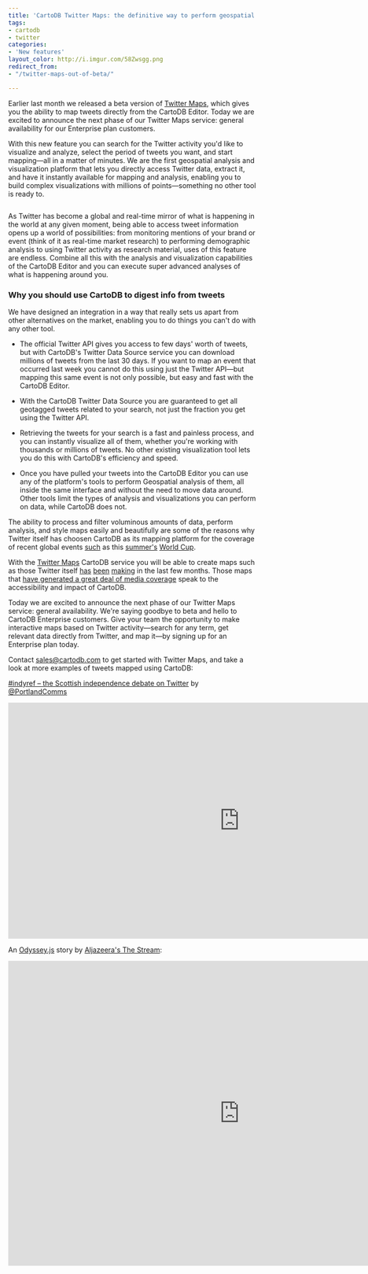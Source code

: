 ```yaml
---
title: 'CartoDB Twitter Maps: the definitive way to perform geospatial analysis and visualization of Twitter activity'
tags:
- cartodb
- twitter
categories:
- 'New features'
layout_color: http://i.imgur.com/58Zwsgg.png
redirect_from:
- "/twitter-maps-out-of-beta/"

---
```


Earlier last month we released a beta version of [Twitter Maps](http://cartodb.com/solutions/twitter-maps), which gives you the ability to map tweets directly from the CartoDB Editor. Today we are excited to announce the next phase of our Twitter Maps service: general availability for our Enterprise plan customers.

With this new feature you can search for the Twitter activity you'd like to visualize and analyze, select the period of tweets you want, and start mapping—all in a matter of minutes. We are the first geospatial analysis and visualization platform that lets you directly access Twitter data, extract it, and have it instantly available for mapping and analysis, enabling you to build complex visualizations with millions of points—something no other tool is ready to.

<div class="wrap"><p class="wrap-border"><img src="http://i.imgur.com/d3GSSYQ.gif" alt=""></p></div>

As Twitter has become a global and real-time mirror of what is happening in the world at any given moment, being able to access tweet information opens up a world of possibilities: from monitoring mentions of your brand or event (think of it as real-time market research) to performing demographic analysis to using Twitter activity as research material, uses of this feature are endless. Combine all this with the analysis and visualization capabilities of the CartoDB Editor and you can execute super advanced analyses of what is happening around you.


### <span id="comparative">Why you should use CartoDB to digest info from tweets</span>

We have designed an integration in a way that really sets us apart from other alternatives on the market, enabling you to do things you can't do with any other tool.

- The official Twitter API gives you access to few days' worth of tweets, but with CartoDB's Twitter Data Source service you can download millions of tweets from the last 30 days. If you want to map an event that occurred last week you cannot do this using just the Twitter API—but mapping this same event is not only possible, but easy and fast with the CartoDB Editor.

- With the CartoDB Twitter Data Source you are guaranteed to get all geotagged tweets related to your search, not just the fraction you get using the Twitter API.

- Retrieving the tweets for your search is a fast and painless process, and you can instantly visualize all of them, whether you're working with thousands or millions of tweets. No other existing visualization tool lets you do this with CartoDB's efficiency and speed. 

- Once you have pulled your tweets into the CartoDB Editor you can use any of the platform's tools to perform Geospatial analysis of them, all inside the same interface and without the need to move data around. Other tools limit the types of analysis and visualizations you can perform on data, while CartoDB does not. 


The ability to process and filter voluminous amounts of data, perform analysis, and style maps easily and beautifully are some of the reasons why Twitter itself has choosen CartoDB as its mapping platform for the coverage of recent global events [such](https://twitter.com/TwitterData/timelines/479032120136851458) as this [summer's](http://cartodb.com/v/worldcup/brazil-croatia/#/2/24.5/-7.0/0) [World Cup](https://blog.twitter.com/2014/seven-worldcup-data-takeaways-so-far).

With the [Twitter Maps](http://cartodb.com/solutions/twitter-maps) CartoDB service you will be able to create maps such as those Twitter itself [has](http://cartodb.com/v/worldcup/brazil-croatia/#/2/24.5/-7.0/0) [been](https://cartodb.com/gallery/twitter-sunrise/) [making](https://cartodb.com/gallery/twitter-india-elections/) in the last few months. Those maps that [have generated a great deal of media coverage](http://blog.cartodb.com/cartodb-twitter-maps-in-today-yahoo-espn-time-cnbc/) speak to the accessibility and impact of CartoDB.  

Today we are excited to announce the next phase of our Twitter Maps service: general availability. We're saying goodbye to beta and hello to CartoDB Enterprise customers. Give your team the opportunity to make interactive maps based on Twitter activity—search for any term, get relevant data directly from Twitter, and map it—by signing up for an Enterprise plan today. 

Contact sales@cartodb.com to get started with Twitter Maps, and take a look at more examples of tweets mapped using CartoDB:

[#indyref – the Scottish independence debate on Twitter](http://www.portland-communications.com/2014/08/indyref-scottish-independence-debate-on-twitter/#sthash.EgN4drSp.dpuf) by [@PortlandComms](http://www.twitter.com/PortlandComms)

<div class="wrap">
	<iframe width='940' height='480' frameborder='0' src='http://portland.cartodb.com/viz/328dc588-24ab-11e4-824d-0e10bcd91c2b/embed_map' allowfullscreen webkitallowfullscreen mozallowfullscreen oallowfullscreen msallowfullscreen></iframe>
</div>


An [Odyssey.js](http://blog.cartodb.com/odyssey-js-new-open-source-tool-to-weave-interactive/) story by [Aljazeera's The Stream]():

<div class="wrap">
	<iframe width='940' height='620' frameborder='0' src='http://stream.aljazeera.com/projects/socialmediaconversation/' allowfullscreen webkitallowfullscreen mozallowfullscreen oallowfullscreen msallowfullscreen></iframe>
</div>


